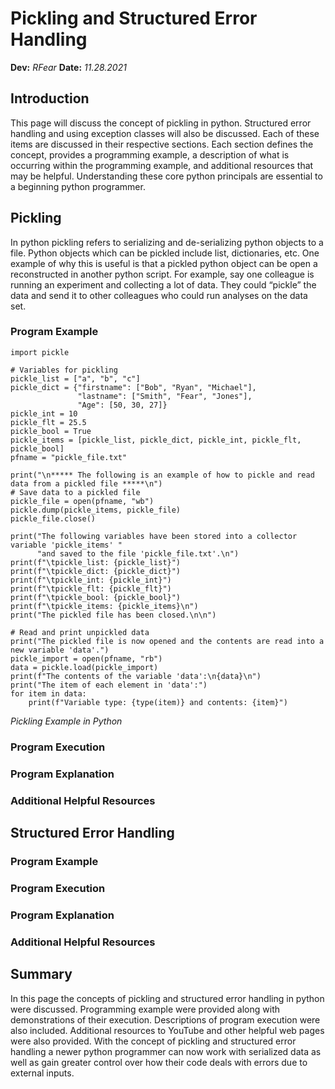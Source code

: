 # Pickling and Structured Error Handling
**Dev:** *RFear*
**Date:** *11.28.2021*

## Introduction
This page will discuss the concept of pickling in python.  Structured error handling and using exception classes will also be discussed.  Each of these items are discussed in their respective sections.  Each section defines the concept, provides a programming example, a description of what is occurring within the programming example, and additional resources that may be helpful.  Understanding these core python principals are essential to a beginning python programmer.

## Pickling
In python pickling refers to serializing and de-serializing python objects to a file.  Python objects which can be pickled include list, dictionaries, etc.  One example of why this is useful is that a pickled python object can be open a reconstructed in another python script.  For example, say one colleague is running an experiment and collecting a lot of data.  They could “pickle” the data and send it to other colleagues who could run analyses on the data set.

### Program Example
```
import pickle

# Variables for pickling
pickle_list = ["a", "b", "c"]
pickle_dict = {"firstname": ["Bob", "Ryan", "Michael"],
               "lastname": ["Smith", "Fear", "Jones"],
               "Age": [50, 30, 27]}
pickle_int = 10
pickle_flt = 25.5
pickle_bool = True
pickle_items = [pickle_list, pickle_dict, pickle_int, pickle_flt, pickle_bool]
pfname = "pickle_file.txt"

print("\n***** The following is an example of how to pickle and read data from a pickled file *****\n")
# Save data to a pickled file
pickle_file = open(pfname, "wb")
pickle.dump(pickle_items, pickle_file)
pickle_file.close()

print("The following variables have been stored into a collector variable 'pickle_items' "
      "and saved to the file 'pickle_file.txt'.\n")
print(f"\tpickle_list: {pickle_list}")
print(f"\tpickle_dict: {pickle_dict}")
print(f"\tpickle_int: {pickle_int}")
print(f"\tpickle_flt: {pickle_flt}")
print(f"\tpickle_bool: {pickle_bool}")
print(f"\tpickle_items: {pickle_items}\n")
print("The pickled file has been closed.\n\n")

# Read and print unpickled data
print("The pickled file is now opened and the contents are read into a new variable 'data'.")
pickle_import = open(pfname, "rb")
data = pickle.load(pickle_import)
print(f"The contents of the variable 'data':\n{data}\n")
print("The item of each element in 'data':")
for item in data:
    print(f"Variable type: {type(item)} and contents: {item}")
```
*Pickling Example in Python*

### Program Execution


### Program Explanation

### Additional Helpful Resources

## Structured Error Handling
### Program Example
### Program Execution
### Program Explanation
### Additional Helpful Resources

## Summary
In this page the concepts of pickling and structured error handling in python were discussed.  Programming example were provided along with demonstrations of their execution.  Descriptions of program execution were also included.  Additional resources to YouTube and other helpful web pages were also provided.  With the concept of pickling and structured error handling a newer python programmer can now work with serialized data as well as gain greater control over how their code deals with errors due to external inputs.
